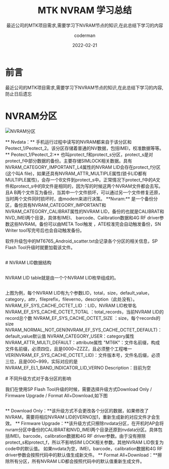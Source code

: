 ﻿---
layout:     post
title:      MTK NVRAM 学习总结
subtitle:   最近公司的MTK项目需求,需要学习下NVRAM节点的知识,在此总结下学习的内容
date:       2022-02-21
author:     coderman
header-img: img/article-bg.jpg
top: false
no-catalog: true
tags:
    - android
    - NVRAM
--- 

# 前言
最近公司的MTK项目需求,需要学习下NVRAM节点的知识,在此总结下学习的内容,防止日后遗忘
# NVRAM分区
<p>
<img src="https://img-blog.csdnimg.cn/ac17e48083ec40299361210393e72474.png" alt="NVRAM分区" />
</p>
<p>
** Nvdata：** 手机运行过程中读写的NVRAM都来自于该分区和Peotect_1/Peotect_2。该分区存储着普通的NV数据，包括IMEI，校准数据等等。
** Peotect_1/Peotect_2:** 也叫protect_f和protect_s分区，protect_s是对protect_f中部分数据的备份。主要存储SIMLOCK相关数据。具有NVRAM_CATEGORY_IMPORTANT_L4属性的NVRAM LID会存在protect_f分区(这个叫A file)，如果还具有NVRAM_ATTR_MULTIPLE属性(锁卡LID都有MULTIPLE属性)，会存一个B文件到protect_s中。正常情况下protect_f中的A文件和protect_s中的B文件是相同的，因为写的时候这两个NVRAM文件都会去写。且A B两个文件互为备份，当其中一个文件损坏，可以通过另一个文件修复还原，当时两个文件同时损坏时，由modem来进行决策。
**Nvram:** 是一个备份分区，备份具有NVRAM_CATEGORY_IMPORTANT和NVRAM_CATEGORY_CALIBRAT属性的NVRAM LID，备份的也就是CALIBRAT和NVD_IMEI两个目录，具体有IMEI、 barcode、Calibration数据和4G RF driver参数这些NVRAM。备份可以由META Tool触发 ，ATE校准完会自动触发备份，SN Writer tool写完号后也会自动触发备份。</p>
<p>
软件升级包中的MT6765_Android_scatter.txt会记录各个分区的相关信息，SP Flash Tool升级时就要加载该文件。
</p>
<p>
<img src="https://img-blog.csdnimg.cn/6995d8caa842415fadce853dcf396253.png" alt="" />
</p>
# NVRAM LID数据结构
<p>
<img src="https://img-blog.csdnimg.cn/3b81cd81b749461bbe67f2417de6478c.png" alt="" />
</p>
NVRAM LID table就是由一个个NVRAM LID枚举组成的。
<p>
<img src="https://img-blog.csdnimg.cn/8197733890d54edb8b0d5a8a2960c854.png" alt="" />
</p>
<P>
上图为例，每个NVRAM LID有九个参数LID，total，size，default_value，category，attr，fileprefix，fileverno，description（此处没有）。
NVRAM_EF_SYS_CACHE_OCTET_LID ：LID，NVRAM LID枚举名
NVRAM_EF_SYS_CACHE_OCTET_TOTAL ：total_records，当前NVRAM LID的record总个数
NVRAM_EF_SYS_CACHE_OCTET_SIZE ：size，每个records的size NVRAM_NORMAL_NOT_GEN(NVRAM_EF_SYS_CACHE_OCTET_DEFAULT)：default_value默认值
NVRAM_CATEGORY_USER：category属性
NVRAM_ATTR_MULTI_DEFAULT：attribute属性
"MT6K"：文件名前缀，构成文件名前缀，必须四位，且是0000~ZZZZ，且必须整个工程唯一
VER(NVRAM_EF_SYS_CACHE_OCTET_LID)：文件版本号，文件名后缀，必须三位，且是000~999，实际对应的是NVRAM_EF_EL1_BAND_INDICATOR_LID_VERNO
Description：目前为空
</p>
# 不同升级方式对于各分区的影响
<P>我们在使用SP Flash Tool升级的时候，需要选择升级方式Download Only / Firmware Upgrade / Format All+Download,如下图</>
<p>
<img src="https://img-blog.csdnimg.cn/f92e871a7b994de2b69bb0b590bd57e2.png" alt="" />
</p>
<p>
** Download Only：**该升级方式不会更改各个分区的数据，如果修改了NVRAM，需要将相应NVRAM LID的VERNO加1，重新生成新的对应文件才会生效。
** Firmware Upgrade：**该升级方式只擦除nvdata分区，在开机时AP会将nvram分区中备份的CALIBRAT和NVD_IMEI两个目录还原到nvdata分区。具体包括IMEI，barcode，calibration数据和4G RF driver参数。由于没有擦除protect_s和protect_f，所以不影响SIM LOCK相关参数。其他NVRAM LID恢复为code中的默认值。
如果nvdata为空，IMEI，barcode，calibration数据和4G RF driver参数会按照代码中的默认值生成新文件。
** Format All+Download：**擦除所有分区，所有NVRAM LID都会按照代码中的默认值重新生成文件。
</p>

